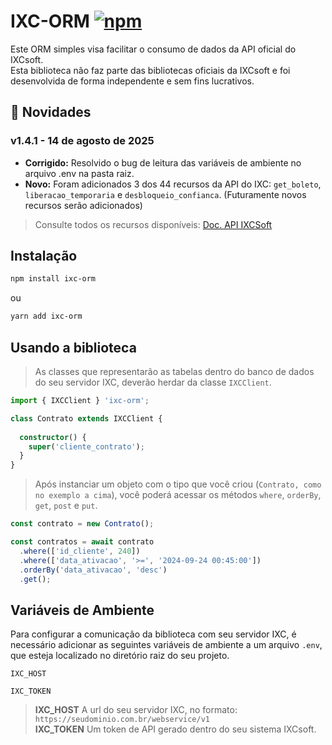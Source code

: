 # IXC-ORM [![npm](https://img.shields.io/npm/dt/ixc-orm.svg)](https://www.npmjs.com/package/ixc-orm)

Este ORM simples visa facilitar o consumo de dados da API oficial do IXCsoft.\
Esta biblioteca não faz parte das bibliotecas oficiais da IXCsoft e foi desenvolvida de forma independente e sem fins lucrativos.


## 🚀 Novidades

### v1.4.1 - 14 de agosto de 2025

* **Corrigido:** Resolvido o bug de leitura das variáveis de ambiente no arquivo .env na pasta raiz.
* **Novo:** Foram adicionados 3 dos 44 recursos da API do IXC: `get_boleto`, `liberacao_temporaria` e `desbloqueio_confianca`. (Futuramente novos recursos serão adicionados)

> Consulte todos os recursos disponíveis: [Doc. API IXCSoft](https://wikiapiprovedor.ixcsoft.com.br/)


## Instalação
```bash
npm install ixc-orm
```
ou
```bash
yarn add ixc-orm
```


## Usando a biblioteca

> As classes que representarão as tabelas dentro do banco de dados do seu servidor IXC, deverão herdar da classe `IXCClient`.

```typescript
import { IXCClient } 'ixc-orm';

class Contrato extends IXCClient {
  
  constructor() {
    super('cliente_contrato');
  }
}
```

> Após instanciar um objeto com o tipo que você criou (`Contrato, como no exemplo a cima`), você poderá acessar os métodos `where`, `orderBy`, `get`, `post` e `put`.

```typescript
const contrato = new Contrato();

const contratos = await contrato
  .where(['id_cliente', 240])
  .where(['data_ativacao', '>=', '2024-09-24 00:45:00'])
  .orderBy('data_ativacao', 'desc')
  .get();
```


## Variáveis de Ambiente

Para configurar a comunicação da biblioteca com seu servidor IXC, é necessário adicionar as seguintes variáveis de ambiente a um arquivo `.env`, que esteja localizado no diretório raiz do seu projeto.

`IXC_HOST`

`IXC_TOKEN`

> **IXC_HOST** A url do seu servidor IXC, no formato: `https://seudominio.com.br/webservice/v1`\
> **IXC_TOKEN** Um token de API gerado dentro do seu sistema IXCsoft.
